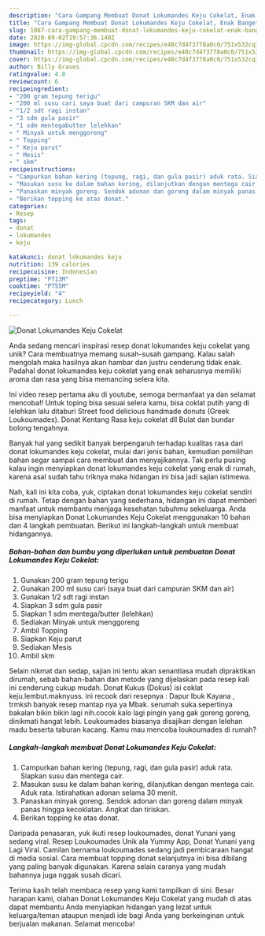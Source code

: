 ```yaml
---
description: "Cara Gampang Membuat Donat Lokumandes Keju Cokelat, Enak Banget"
title: "Cara Gampang Membuat Donat Lokumandes Keju Cokelat, Enak Banget"
slug: 1087-cara-gampang-membuat-donat-lokumandes-keju-cokelat-enak-banget
date: 2020-09-02T19:57:36.140Z
image: https://img-global.cpcdn.com/recipes/e48c7d4f3778a0c0/751x532cq70/donat-lokumandes-keju-cokelat-foto-resep-utama.jpg
thumbnail: https://img-global.cpcdn.com/recipes/e48c7d4f3778a0c0/751x532cq70/donat-lokumandes-keju-cokelat-foto-resep-utama.jpg
cover: https://img-global.cpcdn.com/recipes/e48c7d4f3778a0c0/751x532cq70/donat-lokumandes-keju-cokelat-foto-resep-utama.jpg
author: Billy Graves
ratingvalue: 4.8
reviewcount: 6
recipeingredient:
- "200 gram tepung terigu"
- "200 ml susu cari saya buat dari campuran SKM dan air"
- "1/2 sdt ragi instan"
- "3 sdm gula pasir"
- "1 sdm mentegabutter lelehkan"
- " Minyak untuk menggoreng"
- " Topping"
- " Keju parut"
- " Mesis"
- " skm"
recipeinstructions:
- "Campurkan bahan kering (tepung, ragi, dan gula pasir) aduk rata. Siapkan susu dan mentega cair."
- "Masukan susu ke dalam bahan kering, dilanjutkan dengan mentega cair. Aduk rata. Istirahatkan adonan selama 30 menit."
- "Panaskan minyak goreng. Sendok adonan dan goreng dalam minyak panas hingga kecoklatan. Angkat dan tiriskan."
- "Berikan topping ke atas donat."
categories:
- Resep
tags:
- donat
- lokumandes
- keju

katakunci: donat lokumandes keju 
nutrition: 139 calories
recipecuisine: Indonesian
preptime: "PT13M"
cooktime: "PT55M"
recipeyield: "4"
recipecategory: Lunch

---
```



![Donat Lokumandes Keju Cokelat](https://img-global.cpcdn.com/recipes/e48c7d4f3778a0c0/751x532cq70/donat-lokumandes-keju-cokelat-foto-resep-utama.jpg)

Anda sedang mencari inspirasi resep donat lokumandes keju cokelat yang unik? Cara membuatnya memang susah-susah gampang. Kalau salah mengolah maka hasilnya akan hambar dan justru cenderung tidak enak. Padahal donat lokumandes keju cokelat yang enak seharusnya memiliki aroma dan rasa yang bisa memancing selera kita.

Ini video resep pertama aku di youtube, semoga bermanfaat ya dan selamat mencoba!! Untuk toping bisa sesuai selera kamu, bisa coklat putih yang di lelehkan lalu ditaburi Street food delicious handmade donuts (Greek Loukoumades). Donat Kentang Rasa keju cokelat dll Bulat dan bundar bolong tengahnya.

Banyak hal yang sedikit banyak berpengaruh terhadap kualitas rasa dari donat lokumandes keju cokelat, mulai dari jenis bahan, kemudian pemilihan bahan segar sampai cara membuat dan menyajikannya. Tak perlu pusing kalau ingin menyiapkan donat lokumandes keju cokelat yang enak di rumah, karena asal sudah tahu triknya maka hidangan ini bisa jadi sajian istimewa.


Nah, kali ini kita coba, yuk, ciptakan donat lokumandes keju cokelat sendiri di rumah. Tetap dengan bahan yang sederhana, hidangan ini dapat memberi manfaat untuk membantu menjaga kesehatan tubuhmu sekeluarga. Anda bisa menyiapkan Donat Lokumandes Keju Cokelat menggunakan 10 bahan dan 4 langkah pembuatan. Berikut ini langkah-langkah untuk membuat hidangannya.

<!--inarticleads1-->

##### Bahan-bahan dan bumbu yang diperlukan untuk pembuatan Donat Lokumandes Keju Cokelat:

1. Gunakan 200 gram tepung terigu
1. Gunakan 200 ml susu cari (saya buat dari campuran SKM dan air)
1. Gunakan 1/2 sdt ragi instan
1. Siapkan 3 sdm gula pasir
1. Siapkan 1 sdm mentega/butter (lelehkan)
1. Sediakan  Minyak untuk menggoreng
1. Ambil  Topping
1. Siapkan  Keju parut
1. Sediakan  Mesis
1. Ambil  skm


Selain nikmat dan sedap, sajian ini tentu akan senantiasa mudah dipraktikan dirumah, sebab bahan-bahan dan metode yang dijelaskan pada resep kali ini cenderung cukup mudah. Donat Kukus (Dokus) isi coklat keju.lembut.maknyuss. ini recook dari resepnya : Dapur Ibuk Kayana , trmksh banyak resep mantap nya ya Mbak. serumah suka.sepertinya bakalan bikin bikin lagi nih.cocok kalo lagi pingin yang gak goreng goreng, dinikmati hangat lebih. Loukoumades biasanya disajikan dengan lelehan madu beserta taburan kacang. Kamu mau mencoba loukoumades di rumah? 

<!--inarticleads2-->

##### Langkah-langkah membuat Donat Lokumandes Keju Cokelat:

1. Campurkan bahan kering (tepung, ragi, dan gula pasir) aduk rata. Siapkan susu dan mentega cair.
1. Masukan susu ke dalam bahan kering, dilanjutkan dengan mentega cair. Aduk rata. Istirahatkan adonan selama 30 menit.
1. Panaskan minyak goreng. Sendok adonan dan goreng dalam minyak panas hingga kecoklatan. Angkat dan tiriskan.
1. Berikan topping ke atas donat.


Daripada penasaran, yuk ikuti resep loukoumades, donat Yunani yang sedang viral. Resep Loukoumades Unik ala Yummy App, Donat Yunani yang Lagi Viral. Camilan bernama loukoumades sedang jadi pembicaraan hangat di media sosial. Cara membuat topping donat selanjutnya ini bisa dibilang yang paling banyak digunakan. Karena selain caranya yang mudah bahannya juga nggak susah dicari. 

Terima kasih telah membaca resep yang kami tampilkan di sini. Besar harapan kami, olahan Donat Lokumandes Keju Cokelat yang mudah di atas dapat membantu Anda menyiapkan hidangan yang lezat untuk keluarga/teman ataupun menjadi ide bagi Anda yang berkeinginan untuk berjualan makanan. Selamat mencoba!
